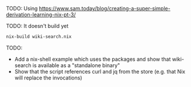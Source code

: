 TODO: Using https://www.sam.today/blog/creating-a-super-simple-derivation-learning-nix-pt-3/

TODO: It doesn't build yet

```sh
nix-build wiki-search.nix
```

TODO:
- Add a nix-shell example which uses the packages and show that wiki-search is available as a "standalone binary"
- Show that the script references curl and jq from the store (e.g. that Nix will replace the invocations)
